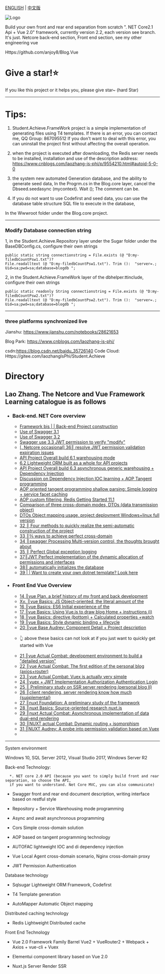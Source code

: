 [ENGLISH](https://github.com/anjoy8/Student.Achieve/blob/master/README-en.md) | [中文版](https://github.com/anjoy8/Student.Achieve/blob/master/README.md)


![Logo](https://github.com/anjoy8/Student.Achieve/blob/master/Student.Achieve/wwwroot/logocore.png)


Build your own front and rear end separation from scratch ". NET Core2.1 Api + Vue 2.0" framework, currently version 2.2, each version see branch.
It's just. Netcore back-end section, Front end section, see my other engineering vue

Https://github.com/anjoy8/Blog.Vue 

# Give a star!⭐️

If you like this project or it helps you, please give star~ (hard Star)

*********************************************************
# Tips: 
1. Student.Achieve.FrameWork project is a simple implementation of generating files using T4 templates.
If there is an error, you can contact me,
QQ Group: 867095512
If you don't want to deal with this error, you can uninstall the project first without affecting the overall operation.

2. when the project is executed after downloading, the Redis server needs to be installed, installation and use of the description address:
https://www.cnblogs.com/laozhang-is-phi/p/9554210.html#autoid-5-0-0

3. the system new automated Generation database, and the ability to generate seed data, In the Progrm.cs in the Blog.core layer, cancel the Dbseed.seedasync (mycontext). Wait ();
The comment can be.

4. If you do not want to use Codefirst and seed data, you can use the database table structure SQL file to execute in the database,

In the Wwwroot folder under the Blog.core project.
*********************************************************

### Modify Database connection string
1, in the Student.Achieve.Repository layer under the Sugar folder under the BaseDBConfig.cs, configure their own strings
``` 
public static string connectionstring = File.exists (@ "D:my-filedbCountPsw1.txt")? 
File.readalltext (@ "D:my-filedbCountPsw1.txt"). Trim ():  "server=.;
Uid=sa;pwd=sa;database=blogdb ";

```
2, in the Student.Achieve.FrameWork layer of the dbhelper.ttinclude, configure their own strings
``` 
public static readonly String connectionstring = File.exists (@ "D:my-filedbCountPsw2.txt")? 
File.readalltext (@ "D:my-filedbCountPsw2.txt"). Trim ():  "server=.;
Uid=sa;pwd=sa;database=blogdb ";
```

*****************************************************

### three platforms synchronized live

Jianshu: https://www.jianshu.com/notebooks/28621653

Blog Park: https://www.cnblogs.com/laozhang-is-phi/
 
 csdn:https://blog.csdn.net/baidu_35726140 
 Code Cloud: Https://gitee.com/laozhangIsPhi/Student.Achieve
 
 <div class=""allindex"">
<h1 id=""allindex"">Directory</h1>
<h2 id=""abp框架学习目录如下"">Lao Zhang. The Netcore and Vue Framework Learning catalogue is as follows</h2>
<ul>
<li>
<h3 id=""autoid-2-1-0"">Back-end. NET Core overview</h3>
<ul>
<li><a id=""post_title_link_9495620"" href=""https://www.cnblogs.com/laozhang-is-phi/p/9495620.html"">Framework bis | | Back-end Project construction<br></a></li>
<li><a id=""post_title_link_9495624"" href=""https://www.cnblogs.com/laozhang-is-phi/p/9495624.html"">Use of Swagger 3.1</a></li>
<li><a id=""post_title_link_9507387"" href=""https://www.cnblogs.com/laozhang-is-phi/p/9507387.html"">Use of Swagger 3.2</a></li>
<li><a id=""post_title_link_9511869"" href=""https://www.cnblogs.com/laozhang-is-phi/p/9511869.html"">Swagger use 3.3 JWT permission to verify "modify"</a></li>
<li><a id=""post_title_link_9896431"" href=""https://www.cnblogs.com/laozhang-is-phi/p/9896431.html"">[. Netcore occasional] 36║ resolve JWT permission validation expiration issues</a></li>
<li><a id=""post_title_link_9516890"" href=""https://www.cnblogs.com/laozhang-is-phi/p/9516890.html"">API Project Overall build 6.1 warehousing mode</a></li>
<li><a id=""post_title_link_9523148"" href=""https://www.cnblogs.com/laozhang-is-phi/p/9523148.html"">6.2 Lightweight ORM built as a whole for API projects</a></li>
<li><a id=""post_title_link_9529480"" href=""https://www.cnblogs.com/laozhang-is-phi/p/9529480.html"">API Project Overall build 6.3 asynchronous generic warehousing + Dependency Injection</a></li>
<li><a id=""post_title_link_9541414"" href=""https://www.cnblogs.com/laozhang-is-phi/p/9541414.html"">Discussion on Dependency Injection IOC learning + AOP Tangent programming</a></li>
<li><a id=""post_title_link_9547574"" href=""https://www.cnblogs.com/laozhang-is-phi/p/9547574.html"">AOP oriented tangent programming shallow parsing: Simple logging + service facet caching</a></li>
<li><a id=""post_title_link_9554210"" href=""https://www.cnblogs.com/laozhang-is-phi/p/9554210.html"">AOP custom filtering, Redis Getting Started 11.1</a></li>
<li><a id=""post_title_link_9560949"" href=""https://www.cnblogs.com/laozhang-is-phi/p/9560949.html"">Comparison of three cross-domain modes, DTOs (data transmission object)</a></li>
<li><a id=""post_title_link_9565227"" href=""https://www.cnblogs.com/laozhang-is-phi/p/9565227.html"">DTOs Object mapping usage, project deployment Windows+linux full version</a></li>
<li><a id=""post_title_link_9757999"" href=""https://www.cnblogs.com/laozhang-is-phi/p/9757999.html"">32 ║ Four methods to quickly realize the semi-automatic construction of the project</a></li>
<li><a id=""post_title_link_9767400"" href=""https://www.cnblogs.com/laozhang-is-phi/p/9767400.html"">33 ║⅖ ways to achieve perfect cross-domain</a></li>
<li><a id=""post_title_link_9795689"" href=""https://www.cnblogs.com/laozhang-is-phi/p/9795689.html"">34 ║swagger Processing Multi-version control, the thoughts brought about</a></li>
<li><a id=""post_title_link_9855836"" href=""https://www.cnblogs.com/laozhang-is-phi/p/9855836.html"">35 ║ Perfect Global exception logging</a></li>
<li><a id=""post_title_link_10139204"" href=""https://www.cnblogs.com/laozhang-is-phi/p/10139204.html"">37║JWT Perfect implementation of the dynamic allocation of permissions and interfaces</a></li>
 <li><a id=""link_post_title"" class=""link-post-title"" href=""https://www.cnblogs.com/laozhang-is-phi/p/10173536.html"">38║ automatically initializes the database</a></li>
<li><a id=""post_title_link_10205495"" href=""https://www.cnblogs.com/laozhang-is-phi/p/10205495.html"">39 | | Want to create your own dotnet template? Look here</a></li>

</ul></li>

<li>
<h3 id=""autoid-2-2-0"">Front End Vue Overview</h3>
<ul>
<li><a id=""post_title_link_9577805"" href=""https://www.cnblogs.com/laozhang-is-phi/p/9577805.html"">14 ║vue Plan, a brief history of my front and back development</a></li>
<li><a id=""post_title_link_9580807"" href=""https://www.cnblogs.com/laozhang-is-phi/p/9580807.html"">Xv. ║vue Basics: JS Object-oriented, the literal amount of the</a></li>
<li><a id=""post_title_link_9585766"" href=""https://www.cnblogs.com/laozhang-is-phi/p/9585766.html"">16 ║vue Basics: ES6 Initial experience of the</a></li>
<li><a id=""post_title_link_9593740"" href=""https://www.cnblogs.com/laozhang-is-phi/p/9593740.html"">17 ║vue Basics: Using Vue.js to draw blog Home + instructions (i)</a></li>
<li><a id=""post_title_link_9602077"" href=""https://www.cnblogs.com/laozhang-is-phi/p/9602077.html"">18 ║vue Basics: directive (bottom) + Calculated properties +watch</a></li>
<li><a id=""post_title_link_9611632"" href=""https://www.cnblogs.com/laozhang-is-phi/p/9611632.html"">19 ║vue Basics: Style dynamic binding + lifecycle</a></li>
<li><a id=""post_title_link_9622031"" href=""https://www.cnblogs.com/laozhang-is-phi/p/9622031.html"">20 ║vue Base Audrey: Component Detail + Project description<br><br></a></li>
<li>👆 above these basics can not look at if you just want to quickly get started with Vue<br><br></li>
<li><a id=""post_title_link_9629026"" href=""https://www.cnblogs.com/laozhang-is-phi/p/9629026.html"">21 ║vue Actual Combat: development environment to build a "detailed version"</a></li>
<li><a id=""post_title_link_9640974"" href=""https://www.cnblogs.com/laozhang-is-phi/p/9640974.html"">22 ║vue Actual Combat: The first edition of the personal blog (axios+router)</a></li>
<li><a id=""post_title_link_9647008"" href=""https://www.cnblogs.com/laozhang-is-phi/p/9647008.html"">23 ║vue Actual Combat: Vuex is actually very simple</a></li>
<li><a id=""post_title_link_9658019"" href=""https://www.cnblogs.com/laozhang-is-phi/p/9658019.html"">24 ║vuex + JWT Implementation Authorization Authentication Login</a></li>
<li><a id=""post_title_link_9670342"" href=""https://www.cnblogs.com/laozhang-is-phi/p/9670342.html"">25 ║ Preliminary study on SSR server rendering (personal blog II)</a></li>
<li><a id=""post_title_link_9675822"" href=""https://www.cnblogs.com/laozhang-is-phi/p/9675822.html"">26 ║client rendering, server rendering know how much {supplemental}</a></li>
<li><a id=""post_title_link_9682289"" href=""https://www.cnblogs.com/laozhang-is-phi/p/9682289.html"">27 ║nuxt Foundation: A preliminary study of the framework</a></li>
<li><a id=""post_title_link_9687504"" href=""https://www.cnblogs.com/laozhang-is-phi/p/9687504.html"">28 ║nuxt Basics: Source-oriented research nuxt.js</a></li>
<li><a id=""post_title_link_9697450"" href=""https://www.cnblogs.com/laozhang-is-phi/p/9697450.html"">29 ║nuxt Actual Combat: Asynchronous implementation of data dual-end rendering</a></li>
<li><a id=""post_title_link_9702677"" href=""https://www.cnblogs.com/laozhang-is-phi/p/9702677.html"">30 ║NUXT actual Combat: Dynamic routing + isomorphism</a></li>
<li><a id=""post_title_link_9713219"" href=""https://www.cnblogs.com/laozhang-is-phi/p/9713219.html"">31 ║NUXT Audrey: A probe into permission validation based on Vuex</a></li>
<li></li>

</ul>

</li>


</ul>


</div>


**************************************************************

System environment

Windows 10, SQL Server 2012, Visual Studio 2017, Windows Server R2

Back-end Technology:
      
      *. NET core 2.0 API (because you want to simply build front and rear separation, so choose the API, 
      if you want to understand. Net Core MVC, you can also communicate)

* Swagger front and rear end document description, writing interface based on restful style

* Repository + Service Warehousing mode programming

* Async and await asynchronous programming

* Cors Simple cross-domain solution

* AOP based on tangent programming technology

* AUTOFAC lightweight IOC and di dependency injection

* Vue Local Agent cross-domain scenario, Nginx cross-domain proxy

* JWT Permission Authentication

Database technology

* Sqlsugar Lightweight ORM Framework, Codefirst

* T4 Template generation

* AutoMapper Automatic Object mapping

Distributed caching technology

* Redis Lightweight Distributed cache

Front End Technology

* Vue 2.0 Framework Family Barrel Vue2 + VueRouter2 + Webpack + Axios + vue-cli + Vuex

* Elementui component library based on Vue 2.0
* Nuxt.js Server Render SSR
